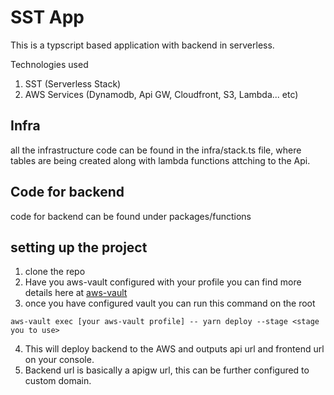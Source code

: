 # SST App

This is a typscript based application with backend in serverless.

Technologies used

1. SST (Serverless Stack)
2. AWS Services (Dynamodb, Api GW, Cloudfront, S3, Lambda... etc)

## Infra

all the infrastructure code can be found in the infra/stack.ts file, where tables are being created along with lambda functions attching to the Api.

## Code for backend

code for backend can be found under packages/functions

## setting up the project

1. clone the repo
2. Have you aws-vault configured with your profile you can find more details here at [aws-vault](https://github.com/99designs/aws-vault)
3. once you have configured vault you can run this command on the root

```
aws-vault exec [your aws-vault profile] -- yarn deploy --stage <stage you to use>
```

4. This will deploy backend to the AWS and outputs api url and frontend url on your console.
5. Backend url is basically a apigw url, this can be further configured to custom domain.
